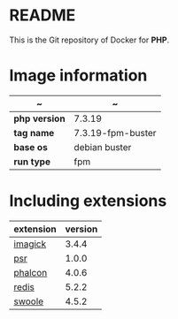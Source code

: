README
=====

This is the Git repository of Docker for **PHP**.

# Image information

| ~ | ~ |
| ----------- | ----------- |
| **php version** | 7.3.19 |
| **tag name**    | 7.3.19-fpm-buster |
| **base os**     | debian buster     |
| **run type**    | fpm    |

# Including extensions

| extension | version |
| ----------- | --------- |
|[imagick](https://pecl.php.net/package/imagick) | 3.4.4 |
|[psr](https://pecl.php.net/package/psr)         | 1.0.0 |
|[phalcon](https://pecl.php.net/package/phalcon) | 4.0.6 |
|[redis](https://pecl.php.net/package/redis)     | 5.2.2 |
|[swoole](https://pecl.php.net/package/swoole)   | 4.5.2 |

